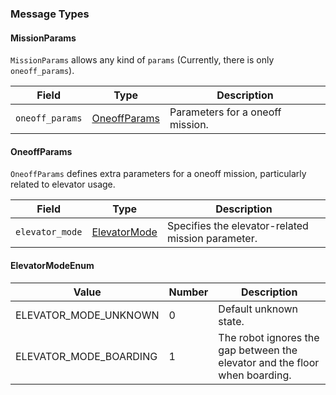 ### Message Types

#### MissionParams
`MissionParams` allows any kind of `params` (Currently, there is only `oneoff_params`).

| Field          | Type                      | Description |
|----------------|---------------------------|-------------|
| `oneoff_params` | [OneoffParams](#oneoffparams) | Parameters for a oneoff mission. |

#### OneoffParams
`OneoffParams` defines extra parameters for a oneoff mission, particularly related to elevator usage.

| Field          | Type                          | Description |
|----------------|-------------------------------|-------------|
| `elevator_mode`| [ElevatorMode](#elevatormodeenum) | Specifies the elevator-related mission parameter. |

#### ElevatorModeEnum
| Value                          | Number | Description |
|--------------------------------|--------|-------------|
| ELEVATOR_MODE_UNKNOWN        | 0      | Default unknown state. |
| ELEVATOR_MODE_BOARDING       | 1      | The robot ignores the gap between the elevator and the floor when boarding. |
